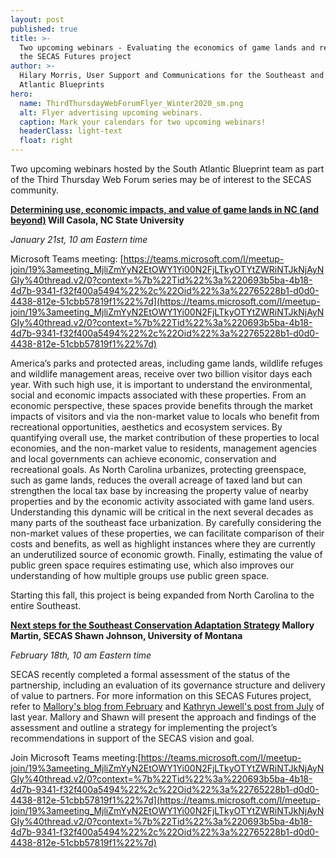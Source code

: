 ```yaml
---
layout: post
published: true
title: >-
  Two upcoming webinars - Evaluating the economics of game lands and results of
  the SECAS Futures project
author: >-
  Hilary Morris, User Support and Communications for the Southeast and South
  Atlantic Blueprints
hero:
  name: ThirdThursdayWebForumFlyer_Winter2020_sm.png
  alt: Flyer advertising upcoming webinars.
  caption: Mark your calendars for two upcoming webinars!
  headerClass: light-text
  float: right
---
```

Two upcoming webinars hosted by the South Atlantic Blueprint team as part of the Third Thursday Web Forum series may be of interest to the SECAS community.<!--more-->

**[Determining use, economic impacts, and value of game lands in NC (and beyond)](https://www.southatlanticlcc.org/event/third-thursday-web-forum-determining-use-economic-impacts-and-value-of-game-lands-in-nc-and-beyond/)
Will Casola, NC State University**

_January 21st, 10 am Eastern time_

Microsoft Teams meeting: [https://teams.microsoft.com/l/meetup-join/19%3ameeting_MjliZmYyN2EtOWY1Yi00N2FjLTkyOTYtZWRiNTJkNjAyNGIy%40thread.v2/0?context=%7b%22Tid%22%3a%220693b5ba-4b18-4d7b-9341-f32f400a5494%22%2c%22Oid%22%3a%22765228b1-d0d0-4438-812e-51cbb57819f1%22%7d](https://teams.microsoft.com/l/meetup-join/19%3ameeting_MjliZmYyN2EtOWY1Yi00N2FjLTkyOTYtZWRiNTJkNjAyNGIy%40thread.v2/0?context=%7b%22Tid%22%3a%220693b5ba-4b18-4d7b-9341-f32f400a5494%22%2c%22Oid%22%3a%22765228b1-d0d0-4438-812e-51cbb57819f1%22%7d)

America’s parks and protected areas, including game lands, wildlife refuges and wildlife management areas, receive over two billion visitor days each year. With such high use, it is important to understand the environmental, social and economic impacts associated with these properties. From an economic perspective, these spaces provide benefits through the market impacts of visitors and via the non-market value to locals who benefit from recreational opportunities, aesthetics and ecosystem services. By quantifying overall use, the market contribution of these properties to local economies, and the non-market value to residents, management agencies and local governments can achieve economic, conservation and recreational goals. As North Carolina urbanizes, protecting greenspace, such as game lands, reduces the overall acreage of taxed land but can strengthen the local tax base by increasing the property value of nearby properties and by the economic activity associated with game land users. Understanding this dynamic will be critical in the next several decades as many parts of the southeast face urbanization. By carefully considering the non-market values of these properties, we can facilitate comparison of their costs and benefits, as well as highlight instances where they are currently an underutilized source of economic growth. Finally, estimating the value of public green space requires estimating use, which also improves our understanding of how multiple groups use public green space.

Starting this fall, this project is being expanded from North Carolina to the entire Southeast.

**[Next steps for the Southeast Conservation Adaptation Strategy](https://www.southatlanticlcc.org/event/third-thursday-web-forum-next-steps-for-the-southeast-conservation-adaptation-strategy/)
Mallory Martin, SECAS
Shawn Johnson, University of Montana**

_February 18th, 10 am Eastern time_

SECAS recently completed a formal assessment of the status of the partnership, including an evaluation of its governance structure and delivery of value to partners. For more information on this SECAS Futures project, refer to [Mallory's blog from February](http://secassoutheast.org/2020/02/28/SECAS-for-the-future.html) and [Kathryn Jewell's post from July](http://secassoutheast.org/2020/07/31/Stakeholder-Analysis-of-the-Southeast-Conservation-Adaptation-Strategy.html) of last year. Mallory and Shawn will present the approach and findings of the assessment and outline a strategy for implementing the project’s recommendations in support of the SECAS vision and goal. 

Join Microsoft Teams meeting:[https://teams.microsoft.com/l/meetup-join/19%3ameeting_MjliZmYyN2EtOWY1Yi00N2FjLTkyOTYtZWRiNTJkNjAyNGIy%40thread.v2/0?context=%7b%22Tid%22%3a%220693b5ba-4b18-4d7b-9341-f32f400a5494%22%2c%22Oid%22%3a%22765228b1-d0d0-4438-812e-51cbb57819f1%22%7d](https://teams.microsoft.com/l/meetup-join/19%3ameeting_MjliZmYyN2EtOWY1Yi00N2FjLTkyOTYtZWRiNTJkNjAyNGIy%40thread.v2/0?context=%7b%22Tid%22%3a%220693b5ba-4b18-4d7b-9341-f32f400a5494%22%2c%22Oid%22%3a%22765228b1-d0d0-4438-812e-51cbb57819f1%22%7d)
